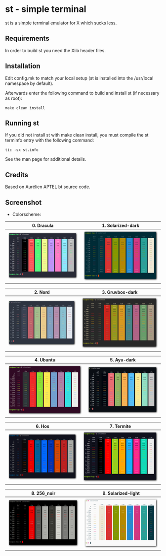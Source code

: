 # st - simple terminal

st is a simple terminal emulator for X which sucks less.


## Requirements

In order to build st you need the Xlib header files.


## Installation

Edit config.mk to match your local setup (st is installed into
the /usr/local namespace by default).

Afterwards enter the following command to build and install st (if
necessary as root):

    make clean install


## Running st

If you did not install st with make clean install, you must compile
the st terminfo entry with the following command:

    tic -sx st.info

See the man page for additional details.

## Credits

Based on Aurélien APTEL <aurelien dot aptel at gmail dot com> bt source code.


## Screenshot

- Colorscheme:

| 0. Dracula                                  | 1. Solarized-dark                                 |
|:-------------------------------------------:|:-------------------------------------------------:|
| ![0-Dracula](shots/0-Dracula.png)           | ![1-Solarized-dark](shots/1-Solarized-dark.png)   |

| 2. Nord                                     | 3. Gruvbox-dark                             |
|:-------------------------------------------:|:-------------------------------------------:|
|  ![2-Nord](shots/2-Nord.png)                | ![3-Gruvbox-dark](shots/3-Gruvbox-dark.png) |

| 4. Ubuntu                                   | 5. Ayu-dark                                       |
|:-------------------------------------------:|:-------------------------------------------------:|
| ![4-Ubuntu](shots/4-Ubuntu.png)             | ![5-Ayu-dark](shots/5-Ayu-dark.png)               |

| 6. Hos                                      | 7. Termite                                        |
|:-------------------------------------------:|:-------------------------------------------------:|
| ![6-Hos](shots/6-Hos.png)                   | ![7-Termite](shots/7-Termite.png)                 |

| 8. 256_noir                                 | 9. Solarized-light                                |
|:-------------------------------------------:|:-------------------------------------------------:|
| ![8-256_noir](shots/8-256_noir.png)         | ![9-Solarized-light](shots/9-Solarized-light.png) |
